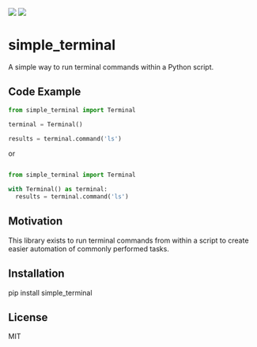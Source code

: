 [<img src="https://travis-ci.org/seanchon/simple_terminal.svg?branch=master">](https://travis-ci.org/seanchon/simple_terminal)
[<img src="https://img.shields.io/pypi/pyversions/simple-terminal.svg">](https://pypi.python.org/pypi/simple_terminal)

# simple_terminal
A simple way to run terminal commands within a Python script.


## Code Example
```python
from simple_terminal import Terminal

terminal = Terminal()

results = terminal.command('ls')
```

or

```python

from simple_terminal import Terminal

with Terminal() as terminal:
  results = terminal.command('ls')
```

## Motivation
This library exists to run terminal commands from within a script to create easier automation of commonly performed tasks.

## Installation
pip install simple_terminal

## License
MIT
